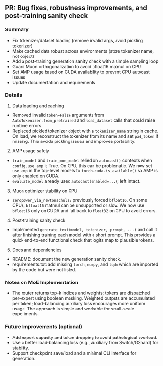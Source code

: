 ## PR: Bug fixes, robustness improvements, and post-training sanity check

### Summary
- Fix tokenizer/dataset loading (remove invalid args, avoid pickling tokenizer)
- Make cached data robust across environments (store tokenizer name, not object)
- Add a post-training generation sanity check with a simple sampling loop
- Guard Muon orthogonalization to avoid bfloat16 matmul on CPU
- Set AMP usage based on CUDA availability to prevent CPU autocast issues
- Update documentation and requirements

### Details

1) Data loading and caching
- Removed invalid `token=False` arguments from `AutoTokenizer.from_pretrained` and `load_dataset` calls that could raise runtime errors.
- Replaced pickled tokenizer object with a `tokenizer_name` string in cache. On load, we reconstruct the tokenizer from its name and set `pad_token` if missing. This avoids pickling issues and improves portability.

2) AMP usage safety
- `train_model` and `train_moe_model` relied on `autocast()` contexts when `config.use_amp` is True. On CPU, this can be problematic. We now set `use_amp` in the top-level models to `torch.cuda.is_available()` so AMP is only enabled on CUDA.
- `evaluate_model` already used `autocast(enabled=...)`; left intact.

3) Muon optimizer stability on CPU
- `zeropower_via_newtonschulz5` previously forced `bfloat16`. On some CPUs, `bfloat16` matmul can be unsupported or slow. We now use `bfloat16` only on CUDA and fall back to `float32` on CPU to avoid errors.

4) Post-training sanity check
- Implemented `generate_text(model, tokenizer, prompt, ...)` and call it after finishing training each model with a short prompt. This provides a quick end-to-end functional check that logits map to plausible tokens.

5) Docs and dependencies
- README: document the new generation sanity check.
- requirements.txt: add missing `torch`, `numpy`, and `tqdm` which are imported by the code but were not listed.

### Notes on MoE Implementation
- The router returns top-k indices and weights; tokens are dispatched per-expert using boolean masking. Weighted outputs are accumulated per token; load-balancing auxiliary loss encourages more uniform usage. The approach is simple and workable for small-scale experiments.

### Future Improvements (optional)
- Add expert capacity and token dropping to avoid pathological overload.
- Use a better load-balancing loss (e.g., auxiliary from Switch/GShard) for stability.
- Support checkpoint save/load and a minimal CLI interface for generation.
